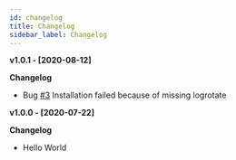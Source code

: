 ```yaml
---
id: changelog
title: Changelog
sidebar_label: Changelog
---
```


**v1.0.1 - [2020-08-12]**

**Changelog**

- Bug [#3](https://github.com/cloudpanel-io/cloudpanel-ce/issues/3) Installation failed because of missing logrotate

**v1.0.0 - [2020-07-22]**

**Changelog**

- Hello World